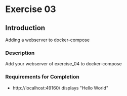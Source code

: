 # Exercise 03

## Introduction

Adding a webserver to docker-compose

### Description

Add your webserver of exercise_04 to docker-compose

### Requirements for Completion

- http://localhost:49160/ displays "Hello World"
